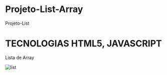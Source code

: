 # Projeto-List-Array
 Projeto-List
 
# TECNOLOGIAS HTML5, JAVASCRIPT
Lista de Array

![list](https://user-images.githubusercontent.com/102436341/230483492-d7b90fc9-aeae-46b8-a571-e56d29b57743.png)
